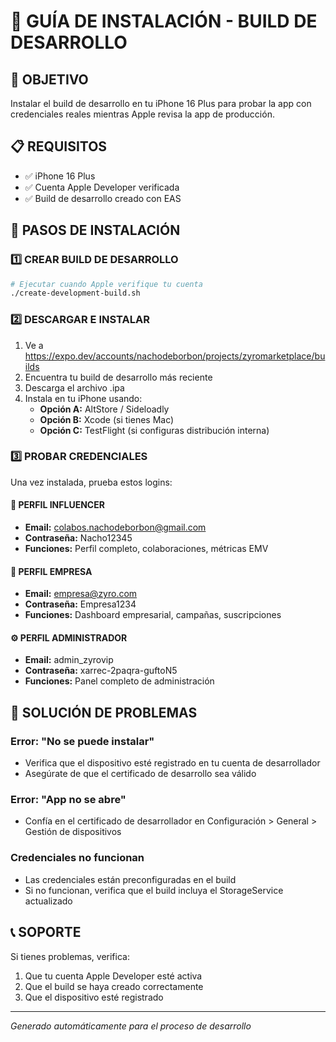 # 📱 GUÍA DE INSTALACIÓN - BUILD DE DESARROLLO

## 🎯 OBJETIVO
Instalar el build de desarrollo en tu iPhone 16 Plus para probar la app con credenciales reales mientras Apple revisa la app de producción.

## 📋 REQUISITOS
- ✅ iPhone 16 Plus
- ✅ Cuenta Apple Developer verificada
- ✅ Build de desarrollo creado con EAS

## 🚀 PASOS DE INSTALACIÓN

### 1️⃣ CREAR BUILD DE DESARROLLO
```bash
# Ejecutar cuando Apple verifique tu cuenta
./create-development-build.sh
```

### 2️⃣ DESCARGAR E INSTALAR
1. Ve a https://expo.dev/accounts/nachodeborbon/projects/zyromarketplace/builds
2. Encuentra tu build de desarrollo más reciente
3. Descarga el archivo .ipa
4. Instala en tu iPhone usando:
   - **Opción A:** AltStore / Sideloadly
   - **Opción B:** Xcode (si tienes Mac)
   - **Opción C:** TestFlight (si configuras distribución interna)

### 3️⃣ PROBAR CREDENCIALES
Una vez instalada, prueba estos logins:

#### 👤 PERFIL INFLUENCER
- **Email:** colabos.nachodeborbon@gmail.com
- **Contraseña:** Nacho12345
- **Funciones:** Perfil completo, colaboraciones, métricas EMV

#### 🏢 PERFIL EMPRESA
- **Email:** empresa@zyro.com
- **Contraseña:** Empresa1234
- **Funciones:** Dashboard empresarial, campañas, suscripciones

#### ⚙️ PERFIL ADMINISTRADOR
- **Email:** admin_zyrovip
- **Contraseña:** xarrec-2paqra-guftoN5
- **Funciones:** Panel completo de administración

## 🔧 SOLUCIÓN DE PROBLEMAS

### Error: "No se puede instalar"
- Verifica que el dispositivo esté registrado en tu cuenta de desarrollador
- Asegúrate de que el certificado de desarrollo sea válido

### Error: "App no se abre"
- Confía en el certificado de desarrollador en Configuración > General > Gestión de dispositivos

### Credenciales no funcionan
- Las credenciales están preconfiguradas en el build
- Si no funcionan, verifica que el build incluya el StorageService actualizado

## 📞 SOPORTE
Si tienes problemas, verifica:
1. Que tu cuenta Apple Developer esté activa
2. Que el build se haya creado correctamente
3. Que el dispositivo esté registrado

---
*Generado automáticamente para el proceso de desarrollo*
